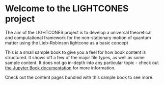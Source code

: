 # Welcome to the LIGHTCONES project 


The aim of the LIGHTCONES project is to develop a universal theoretical and computational framework for the non-stationary motion of quantum matter using the Lieb-Robinson lightcone as a basic concept 

This is a small sample book to give you a feel for how book content is
structured.
It shows off a few of the major file types, as well as some sample content.
It does not go in-depth into any particular topic - check out [the Jupyter Book documentation](https://jupyterbook.org) for more information.

Check out the content pages bundled with this sample book to see more.

```{tableofcontents}
```
